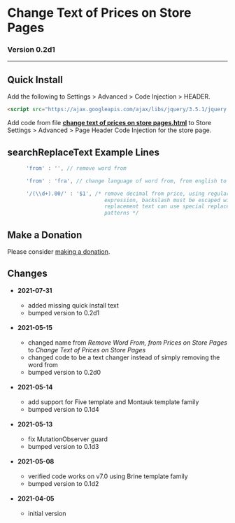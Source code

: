 # Change Text of Prices on Store Pages

### Version 0.2d1

---

## Quick Install

Add the following to Settings > Advanced > Code Injection > HEADER.

```html
<script src="https://ajax.googleapis.com/ajax/libs/jquery/3.5.1/jquery.min.js"></script>
```

Add code from file
**[change text of prices on store pages.html](change%20text%20of%20prices%20on%20store%20pages.html#L1)**
to Store Settings > Advanced > Page Header Code Injection for the store page.

## searchReplaceText Example Lines

```javascript
      'from' : '', // remove word from
```

```javascript
      'from' : 'fra', // change language of word from, from english to swedish
```

```javascript
      '/(\\d+).00/' : '$1', /* remove decimal from price, using regular
                               expression, backslash must be escaped with \, the
                               replacement text can use special replacement
                               patterns */
```

## Make a Donation

Please consider
[making a donation](https://github.com/tomsWebConsulting/twcsl#make-a-donation).

## Changes

* **2021-07-31**
<br><br>
  * added missing quick install text
  * bumped version to 0.2d1
  <br><br>
* **2021-05-15**
<br><br>
  * changed name from *Remove Word From, from Prices on Store Pages* to *Change
    Text of Prices on Store Pages*
  * changed code to be a text changer instead of simply removing the word from
  * bumped version to 0.2d0
  <br><br>
* **2021-05-14**
<br><br>
  * add support for Five template and Montauk template family
  * bumped version to 0.1d4
  <br><br>
* **2021-05-13**
<br><br>
  * fix MutationObserver guard
  * bumped version to 0.1d3
  <br><br>
* **2021-05-08**
<br><br>
  * verified code works on v7.0 using Brine template family
  * bumped version to 0.1d2
  <br><br>
* **2021-04-05**
<br><br>
  * initial version
